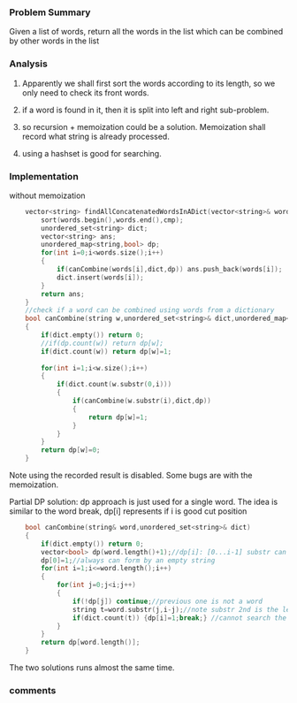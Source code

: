 ### Problem Summary
Given a list of words, return all the words in the list which can be combined by other words in the list

### Analysis
1. Apparently we shall first sort the words according to its length, so we only need to check its front words.

2. if a word is found in it, then it is split into left and right sub-problem.

3. so recursion + memoization could be a solution. Memoization shall record what string is already processed.

4. using a hashset is good for searching.

### Implementation
without memoization
```cpp
    vector<string> findAllConcatenatedWordsInADict(vector<string>& words) {
        sort(words.begin(),words.end(),cmp);
        unordered_set<string> dict;
        vector<string> ans;
        unordered_map<string,bool> dp;
        for(int i=0;i<words.size();i++)
        {
            if(canCombine(words[i],dict,dp)) ans.push_back(words[i]);
            dict.insert(words[i]);
        }
        return ans;
    }
    //check if a word can be combined using words from a dictionary
    bool canCombine(string w,unordered_set<string>& dict,unordered_map<string,bool>& dp)
    {
        if(dict.empty()) return 0;
        //if(dp.count(w)) return dp[w];
        if(dict.count(w)) return dp[w]=1;
        
        for(int i=1;i<w.size();i++)
        {
            if(dict.count(w.substr(0,i)))
            {
                if(canCombine(w.substr(i),dict,dp))
                {
                    return dp[w]=1;
                }
            }
        }
        return dp[w]=0;
    }
```
Note using the recorded result is disabled. Some bugs are with the memoization.

Partial DP solution: dp approach is just used for a single word.
The idea is similar to the word break, dp[i] represents if i is good cut position
```cpp
    bool canCombine(string& word,unordered_set<string>& dict)
    {
        if(dict.empty()) return 0;
        vector<bool> dp(word.length()+1);//dp[i]: [0...i-1] substr can be combined
        dp[0]=1;//always can form by an empty string
        for(int i=1;i<=word.length();i++)
        {
            for(int j=0;j<i;j++)
            {
                if(!dp[j]) continue;//previous one is not a word
                string t=word.substr(j,i-j);//note substr 2nd is the length
                if(dict.count(t)) {dp[i]=1;break;} //cannot search the whole set!
            }
        }
        return dp[word.length()];
    }
```

The two solutions runs almost the same time.

### comments



